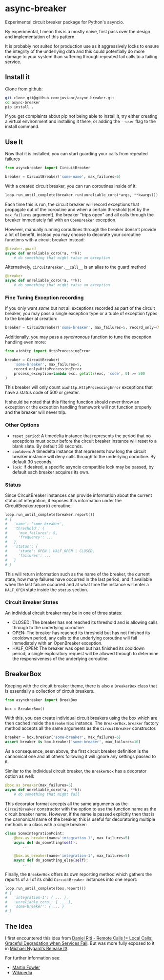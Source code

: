 # async-breaker

Experimental circuit breaker package for Python's asyncio.

By experimental, I mean this is a mostly naive, first pass over the design and
implementation of this pattern.

It is probably not suited for production use as it aggressively locks to ensure the integrity
of the underlying data and this could potentially do more damage to your system than suffering
through repeated fail calls to a failing service.

## Install it

Clone from github:

```bash
git clone git@github.com:justanr/async-breaker.git
cd async-breaker
pip install .
```

If you get complaints about pip not being able to install it, try either creating a
virtual environment and installing it there, or adding the `--user` flag to the install command.


## Use It

Now that it is installed, you can start guarding your calls from repeated failures

```python
from asyncbreaker import CircuitBreaker

breaker = CircuitBreaker('some-name', max_failures=5)
```

With a created circuit breaker, you can run coroutines inside of it:

```python
loop.run_until_complete(breaker.run(unreliable_coro(*args, **kwargs)))
```

Each time this is run, the circuit breaker will record exceptions that propagate out of the
coroutine and when a certain threshold (set by the `max_failures` argument), the breaker
"trips open" and all calls through the breaker immediately fail with an `OpenBreaker` exception.

However, manually running coroutines through the breaker doesn't provide a lot of benefit, instead
you may choose to decorate your coroutine functions with a circuit breaker instead:

```python
@breaker.guard
async def unreliable_coro(*a, **k):
    # do something that might raise an exception
```

Alternatively, `CircuitBreaker.__call__` is an alias to the guard method

```python
@breaker
async def unreliable_coro(*a, **k):
    # do something that might raise an exception
```

### Fine Tuning Exception recording

If you only want *some* but not all exceptions recorded as part of the circuit breaker,
you may pass a single exception type or a tuple of exception types to the breaker at creation:

```python
breaker = CircuitBreaker('some-breaker', max_failures=5, record_only=(ValueError, TypeError))
```

Additionally, you may pass a *synchronous* function to tune the exception handling even more:

```python
from aiohttp import HttpProcessingError

breaker = CircuitBreaker(
    'some-breaker', max_failures=5,
    record_only=HttpProcessingError
    process_exception=lambda exc: getattr(exc, 'code', 0) >= 500   
)
```

This breaker will only count `aiohttp.HttpProcessingError` exceptions that have a status code of
500 or greater.

It should be noted that this filtering function should *never* throw an exception or the exception
handling framework will not function properly and the breaker will never trip.


### Other Options

* `reset_period`: A timedelta instance that represents the period that no exceptions must occur
    before the circuit breaker instance will reset to a blank slate. By default 30 seconds.
* `cooldown`: A timedelta instance that represents how long the circuit breaker instance will
    deny calls through to the underlying coroutine. By default 30 seconds.
* `lock`: If desired, a specific asyncio compatible lock may be passed, by default each breaker
    acquires its own. 

### Status

Since CircuitBreaker instances can provide information about the current status of integration,
 it exposes this information under the CircuitBreaker.report() coroutine:

```python
loop.run_until_complete(breaker.report())
# {
#   'name': 'some-breaker',
#   'threshold': {
#     'max_failures': 5,
#     'frequency': ...
#   },
#   'status': {
#     'state': OPEN | HALF_OPEN | CLOSED,
#     'failures': ...
#   }
# }
```

This will return information such as the name of the breaker, the current state, how many
failures have occurred in the last period, and if available when the last failure occurred and 
at what time the instance will enter a `HALF_OPEN` state inside the `status` section.

### Circuit Breaker States

An individual circuit breaker may be in one of three states:

* CLOSED: The breaker has not reached its threshold and is allowing calls through to the
  underlying coroutine
* OPEN: The breaker has reached its threshold but has not finished its cooldown period, any calls
  to the underlying coroutine will fail immediately with an OpenBreaker exception.
* HALF\_OPEN: The breaker was open but has finished its cooldown period, a single exploratory
  request will be allowed through to determine the responsiveness of the underlying coroutine.

## BreakerBox

Keeping with the circuit breaker theme, there is also a `BreakerBox` class that is essentially
a collection of circuit breakers.

```python
from asyncbreaker import BreakBox

box = BreakerBox()
```

With this, you can create individual circuit breakers using the box which are then cached
inside the `BreakerBox` instance. The `BreakerBox.breaker` factory method accepts all the same
arguments as the `CircuitBreaker` constructor.

```python
breaker = box.breaker('some-breaker', max_failures=5)
assert breaker is box.breaker('some-breaker', max_failures=10)
```

As a consequence, seen above, the first circuit breaker definition is the cannonical one
and all others following it will ignore any settings passed to it. 

Similar to the individual circuit breaker, the `BreakerBox` has a decorator option as well:

```python
@box.as_breaker(max_failures=5)
async def unreliable_coro(*a, **k):
    # do something that might fail
```

This decorator format accepts all the same arguments as the `CircuitBreaker` constructor with the
option to use the function name as the circuit breaker name. However, if the name is passed
explicitly then that is the cannonical name of the breaker, this is useful for decoratoring
multiple methods in a class with a single breaker:

```python
class SomeIntegrationPoint:
    @box.as_breaker(name='integration-1', max_failures=5)
    async def do_something(self):
        ...

    @box.as_breaker(name='integration-1', max_failures=5)
    async def do_something_else(self):
        ...
```

Finally, the `BreakerBox` offers its own reporting method which gathers the reports of all of
its child `CircuitBreaker` instances into one report:


```python
loop.run_until_complete(box.report())
# {
#   'integration-1': { ... },
#   'unreliable_coro': { ... },
#   'some-breaker': { ... }
# }
```

## The Idea

I first encountered this idea from
 [Daniel Riti - Remote Calls != Local Calls: Graceful Degradation when Services Fail](http://pyvideo.org/pycon-us-2016/daniel-riti-remote-calls-local-calls-graceful-degradation-when-services-fail-pycon-2016.html). But was more fully exposed to it in 
[Michael Nygard's Release It!](https://www.amazon.com/Release-Production-Ready-Software-Pragmatic-Programmers/dp/0978739213).

For further information see:

* [Martin Fowler](https://martinfowler.com/bliki/CircuitBreaker.html)
* [Wikipedia](https://en.wikipedia.org/wiki/Circuit_breaker_design_pattern)
